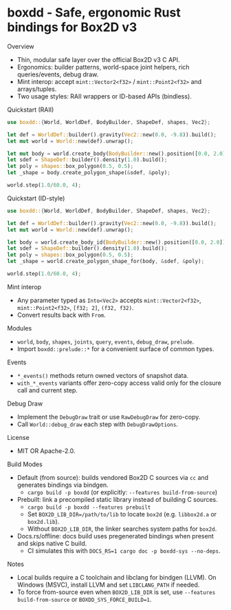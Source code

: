 # boxdd - Safe, ergonomic Rust bindings for Box2D v3

Overview
- Thin, modular safe layer over the official Box2D v3 C API.
- Ergonomics: builder patterns, world-space joint helpers, rich queries/events, debug draw.
- Mint interop: accept `mint::Vector2<f32>` / `mint::Point2<f32>` and arrays/tuples.
- Two usage styles: RAII wrappers or ID-based APIs (bindless).

Quickstart (RAII)
```rust
use boxdd::{World, WorldDef, BodyBuilder, ShapeDef, shapes, Vec2};

let def = WorldDef::builder().gravity(Vec2::new(0.0, -9.8)).build();
let mut world = World::new(def).unwrap();

let mut body = world.create_body(BodyBuilder::new().position([0.0, 2.0]).build());
let sdef = ShapeDef::builder().density(1.0).build();
let poly = shapes::box_polygon(0.5, 0.5);
let _shape = body.create_polygon_shape(&sdef, &poly);

world.step(1.0/60.0, 4);
```

Quickstart (ID-style)
```rust
use boxdd::{World, WorldDef, BodyBuilder, ShapeDef, shapes, Vec2};

let def = WorldDef::builder().gravity(Vec2::new(0.0, -9.8)).build();
let mut world = World::new(def).unwrap();

let body = world.create_body_id(BodyBuilder::new().position([0.0, 2.0]).build());
let sdef = ShapeDef::builder().density(1.0).build();
let poly = shapes::box_polygon(0.5, 0.5);
let _shape = world.create_polygon_shape_for(body, &sdef, &poly);

world.step(1.0/60.0, 4);
```

Mint interop
- Any parameter typed as `Into<Vec2>` accepts `mint::Vector2<f32>`, `mint::Point2<f32>`, `[f32; 2]`, `(f32, f32)`.
- Convert results back with `From`.

Modules
- `world`, `body`, `shapes`, `joints`, `query`, `events`, `debug_draw`, `prelude`.
- Import `boxdd::prelude::*` for a convenient surface of common types.

Events
- `*_events()` methods return owned vectors of snapshot data.
- `with_*_events` variants offer zero-copy access valid only for the closure call and current step.

Debug Draw
- Implement the `DebugDraw` trait or use `RawDebugDraw` for zero-copy.
- Call `World::debug_draw` each step with `DebugDrawOptions`.

License
- MIT OR Apache-2.0.

Build Modes
- Default (from source): builds vendored Box2D C sources via `cc` and generates bindings via bindgen.
  - `cargo build -p boxdd` (or explicitly: `--features build-from-source`)
- Prebuilt: link a precompiled static library instead of building C sources.
  - `cargo build -p boxdd --features prebuilt`
  - Set `BOX2D_LIB_DIR=/path/to/lib` to locate `box2d` (e.g. `libbox2d.a` or `box2d.lib`).
  - Without `BOX2D_LIB_DIR`, the linker searches system paths for `box2d`.
- Docs.rs/offline: docs build uses pregenerated bindings when present and skips native C build.
  - CI simulates this with `DOCS_RS=1 cargo doc -p boxdd-sys --no-deps`.

Notes
- Local builds require a C toolchain and libclang for bindgen (LLVM). On Windows (MSVC), install LLVM and set `LIBCLANG_PATH` if needed.
- To force from-source even when `BOX2D_LIB_DIR` is set, use `--features build-from-source` or `BOXDD_SYS_FORCE_BUILD=1`.

